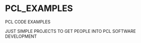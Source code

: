 PCL_EXAMPLES
============

PCL CODE EXAMPLES

JUST SIMPLE PROJECTS TO GET PEOPLE INTO PCL SOFTWARE DEVELOPMENT
